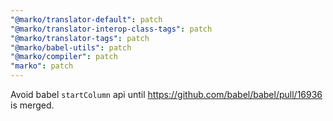 ```yaml
---
"@marko/translator-default": patch
"@marko/translator-interop-class-tags": patch
"@marko/translator-tags": patch
"@marko/babel-utils": patch
"@marko/compiler": patch
"marko": patch
---
```


Avoid babel `startColumn` api until https://github.com/babel/babel/pull/16936 is merged.
